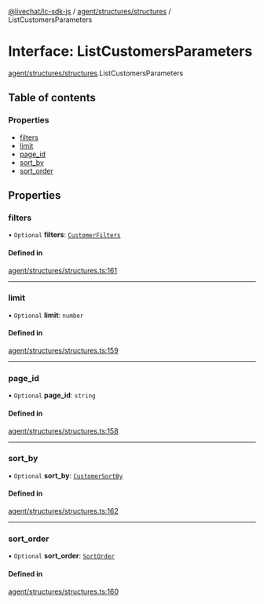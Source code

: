 [@livechat/lc-sdk-js](../README.md) / [agent/structures/structures](../modules/agent_structures_structures.md) / ListCustomersParameters

# Interface: ListCustomersParameters

[agent/structures/structures](../modules/agent_structures_structures.md).ListCustomersParameters

## Table of contents

### Properties

- [filters](agent_structures_structures.ListCustomersParameters.md#filters)
- [limit](agent_structures_structures.ListCustomersParameters.md#limit)
- [page\_id](agent_structures_structures.ListCustomersParameters.md#page_id)
- [sort\_by](agent_structures_structures.ListCustomersParameters.md#sort_by)
- [sort\_order](agent_structures_structures.ListCustomersParameters.md#sort_order)

## Properties

### filters

• `Optional` **filters**: [`CustomerFilters`](agent_structures_structures.CustomerFilters.md)

#### Defined in

[agent/structures/structures.ts:161](https://github.com/livechat/lc-sdk-js/blob/10347df/src/agent/structures/structures.ts#L161)

___

### limit

• `Optional` **limit**: `number`

#### Defined in

[agent/structures/structures.ts:159](https://github.com/livechat/lc-sdk-js/blob/10347df/src/agent/structures/structures.ts#L159)

___

### page\_id

• `Optional` **page\_id**: `string`

#### Defined in

[agent/structures/structures.ts:158](https://github.com/livechat/lc-sdk-js/blob/10347df/src/agent/structures/structures.ts#L158)

___

### sort\_by

• `Optional` **sort\_by**: [`CustomerSortBy`](../enums/agent_structures_structures.CustomerSortBy.md)

#### Defined in

[agent/structures/structures.ts:162](https://github.com/livechat/lc-sdk-js/blob/10347df/src/agent/structures/structures.ts#L162)

___

### sort\_order

• `Optional` **sort\_order**: [`SortOrder`](../enums/agent_structures_structures.SortOrder.md)

#### Defined in

[agent/structures/structures.ts:160](https://github.com/livechat/lc-sdk-js/blob/10347df/src/agent/structures/structures.ts#L160)

